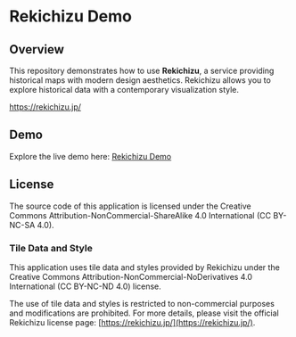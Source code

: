 # Rekichizu Demo

## Overview

This repository demonstrates how to use **Rekichizu**, a service providing historical maps with modern design aesthetics. Rekichizu allows you to explore historical data with a contemporary visualization style.

https://rekichizu.jp/

## Demo

Explore the live demo here: [Rekichizu Demo](https://nakamura196.github.io/rekichizu/)

## License

The source code of this application is licensed under the Creative Commons Attribution-NonCommercial-ShareAlike 4.0 International (CC BY-NC-SA 4.0).

### Tile Data and Style

This application uses tile data and styles provided by Rekichizu under the Creative Commons Attribution-NonCommercial-NoDerivatives 4.0 International (CC BY-NC-ND 4.0) license.

The use of tile data and styles is restricted to non-commercial purposes and modifications are prohibited. For more details, please visit the official Rekichizu license page: [https://rekichizu.jp/](https://rekichizu.jp/).
